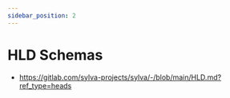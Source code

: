 ```yaml
---
sidebar_position: 2
---
```


# HLD Schemas

- https://gitlab.com/sylva-projects/sylva/-/blob/main/HLD.md?ref_type=heads